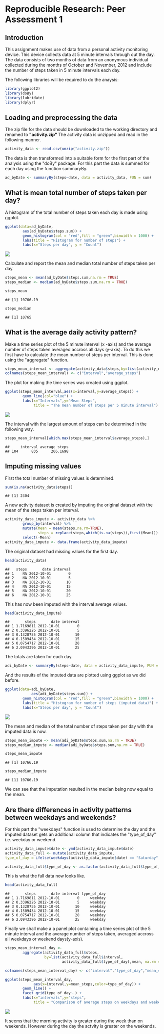 # Reproducible Research: Peer Assessment 1
## Introduction
This assignment makes use of data from a personal activity monitoring device. This device collects data at 5 minute intervals through out the day. The data consists of two months of data from an anonymous individual collected during the months of October and November, 2012 and include the number of steps taken in 5 minute intervals each day.

The following libraries will be required to do the anaysis:


```r
library(ggplot2)
library(doBy)
library(lubridate)
library(dplyr)
```

## Loading and preprocessing the data
The zip file for the data should be downloaded to the working directory and renamed to **"activity.zip"**
The activity data is unzipped and read in the following manner.

```r
activity_data <- read.csv(unzip("activity.zip"))
```
The data is then transformed into a suitable form for the first part of the analysis using the "doBy" package.
For this part the data is summed for each day using the function summaryBy.

```r
ad_byDate <- summaryBy(steps~date, data = activity_data, FUN = sum)
```

## What is mean total number of steps taken per day?
A histogram of the total number of steps taken each day is made using ggplot.

```r
ggplot(data=ad_byDate,
        aes(ad_byDate$steps.sum)) + 
        geom_histogram(col = "red",fill = "green",binwidth = 1000) + 
        labs(title = "Histogram for number of steps") + 
        labs(x="Steps per day", y = "Count")
```

![](PA1_template_files/figure-html/unnamed-chunk-4-1.png)<!-- -->

Calculate and report the mean and median total number of steps taken per day.

```r
steps_mean <- mean(ad_byDate$steps.sum,na.rm = TRUE)
steps_median <- median(ad_byDate$steps.sum,na.rm = TRUE)
```

```r
steps_mean
```

```
## [1] 10766.19
```

```r
steps_median
```

```
## [1] 10765
```
## What is the average daily activity pattern?
Make a time series plot of the 5 minute interval (x -axis) and the average number of steps taken averaged accross all days (y-axis).
To do this we first have to calculate the mean number of steps per interval. This is done using the "aggregate" function.

```r
steps_mean_interval <- aggregate(activity_data$steps,by=list(activity_data$interval),mean, na.rm = TRUE)
colnames(steps_mean_interval) <- c("interval","average_steps")
```
The plot for making the time series was created using ggplot.

```r
ggplot(steps_mean_interval,aes(x=interval,y=average_steps)) + 
        geom_line(col="blue") + 
        labs(x="Intervals",y="Mean Steps",
             title = "The mean number of steps per 5 minute interval")
```

![](PA1_template_files/figure-html/unnamed-chunk-9-1.png)<!-- -->

The interval with the largest amount of steps can be determined in the following way.

```r
steps_mean_interval[which.max(steps_mean_interval$average_steps),]
```

```
##     interval average_steps
## 104      835      206.1698
```
## Imputing missing values
First the total number of missing values is determined.

```r
sum(is.na(activity_data$steps))
```

```
## [1] 2304
```
A new activity dataset is created by imputing the original dataset with the mean of the steps taken per interval.

```r
activity_data_impute <- activity_data %>% 
        group_by(interval) %>% 
        mutate(Mean = mean(steps,na.rm=TRUE),
               steps = replace(steps,which(is.na(steps)),first(Mean))) %>% 
        select(-Mean)
activity_data_impute <- data.frame(activity_data_impute)
```
The original dataset had missing values for the first day.

```r
head(activity_data)
```

```
##   steps       date interval
## 1    NA 2012-10-01        0
## 2    NA 2012-10-01        5
## 3    NA 2012-10-01       10
## 4    NA 2012-10-01       15
## 5    NA 2012-10-01       20
## 6    NA 2012-10-01       25
```
This has now been imputed with the interval average values.

```r
head(activity_data_impute)
```

```
##       steps       date interval
## 1 1.7169811 2012-10-01        0
## 2 0.3396226 2012-10-01        5
## 3 0.1320755 2012-10-01       10
## 4 0.1509434 2012-10-01       15
## 5 0.0754717 2012-10-01       20
## 6 2.0943396 2012-10-01       25
```
The totals are taken for each day.

```r
adi_byDate <- summaryBy(steps~date, data = activity_data_impute, FUN = sum)
```
And the results of the imputed data are plotted using ggplot as we did before.

```r
ggplot(data=adi_byDate,
            aes(adi_byDate$steps.sum)) + 
        geom_histogram(col = "red",fill = "green",binwidth = 1000) + 
        labs(title = "Histogram for number of steps (imputed data)") + 
        labs(x="Steps per day", y = "Count")
```

![](PA1_template_files/figure-html/unnamed-chunk-17-1.png)<!-- -->

The mean and median of the total number of steps taken per day with the imputed data is now.

```r
steps_mean_impute <- mean(adi_byDate$steps.sum,na.rm = TRUE)
steps_median_impute <- median(adi_byDate$steps.sum,na.rm = TRUE)
```

```r
steps_mean_impute
```

```
## [1] 10766.19
```

```r
steps_median_impute
```

```
## [1] 10766.19
```
We can see that the imputation resulted in the median being now equal to the mean.  

## Are there differences in activity patterns between weekdays and weekends?
For this part the "weekdays" function is used to determine the day and the imputed dataset gets an additional column that indicates the "type_of_day" i.e. weekday or weekend.

```r
activity_data_impute$date <- ymd(activity_data_impute$date)
activity_data_full <- mutate(activity_data_impute, 
type_of_day = ifelse(weekdays(activity_data_impute$date) == "Saturday" | weekdays(activity_data_impute$date) == "Sunday", "weekend", "weekday"))

activity_data_full$type_of_day <- as.factor(activity_data_full$type_of_day)
```
This is what the full data now looks like.

```r
head(activity_data_full)
```

```
##       steps       date interval type_of_day
## 1 1.7169811 2012-10-01        0     weekday
## 2 0.3396226 2012-10-01        5     weekday
## 3 0.1320755 2012-10-01       10     weekday
## 4 0.1509434 2012-10-01       15     weekday
## 5 0.0754717 2012-10-01       20     weekday
## 6 2.0943396 2012-10-01       25     weekday
```
Finally we shall make a a panel plot containing a time series plot of the 5 minute interval and the average number of steps taken, averaged accross all weekdays or weekend days(y-axis).

```r
steps_mean_interval_day <- 
        aggregate(activity_data_full$steps,
                  by=list(activity_data_full$interval,
                          activity_data_full$type_of_day),mean, na.rm = TRUE)

colnames(steps_mean_interval_day) <- c("interval","type_of_day","mean_steps")

ggplot(steps_mean_interval_day,
             aes(x=interval,y=mean_steps,color=type_of_day)) + 
        geom_line() + 
        facet_grid(type_of_day~.) + 
        labs(x="intervals",y="steps",
             title = "Comparison of average steps on weekdays and weekend")
```

![](PA1_template_files/figure-html/unnamed-chunk-23-1.png)<!-- -->

It seems that the morning activity is greater during the week than on weekends. However during the day the actvity is greater on the weekends.

